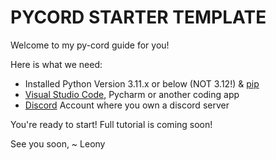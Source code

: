 # PYCORD STARTER TEMPLATE

Welcome to my py-cord guide for you!

Here is what we need:
- Installed Python Version 3.11.x or below (NOT 3.12!) & [pip](https://pip.pypa.io/en/stable/installation/)
- [Visual Studio Code](https://code.visualstudio.com/download), Pycharm or another coding app
- [Discord](https://discord.com) Account where you own a discord server

You're ready to start! Full tutorial is coming soon!

See you soon,
~ Leony
